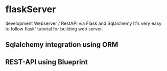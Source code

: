 # flaskServer
development Webserver / RestAPI via Flask and Sqlalchemy
It's very easy to follow flask' tutorial for building web server.


## Sqlalchemy integration using ORM

## REST-API using Blueprint


